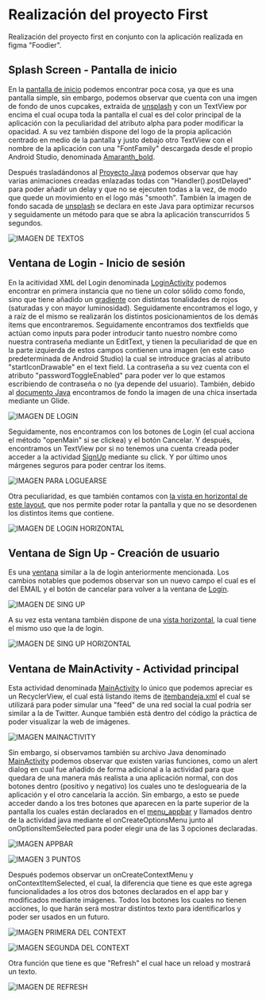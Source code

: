 # Realización del proyecto First
Realización del proyecto first en conjunto con la aplicación realizada en figma "Foodier".

## Splash Screen - Pantalla de inicio

En la [pantalla de inicio](./app/src/main/res/layout/activity_splash.xml) podemos encontrar poca cosa, ya que es una pantalla simple, sin embargo, podemos observar que cuenta con una imgen de fondo de unos cupcakes, extraída de
[unsplash](https://unsplash.com/photos/fa59muUjyec) y con un TextView por encima el cual ocupa toda la pantalla el cual es del color principal de la aplicación con la peculiaridad
del atributo alpha para poder modificar la opacidad. A su vez también dispone del logo de la propia aplicación centrado en medio de la pantalla y justo debajo otro TextView con el
nombre de la aplicación con una "FontFamily" descargada desde el propio Android Studio, denominada [Amaranth_bold](./app/src/main/res/font/amaranth_bold.xml).

Después trasladándonos al [Proyecto Java](./app/src/main/java/com/dgarcia/first/Splash.java) podemos observar que hay varias animaciones creadas enlazadas todas con "Handler().postDelayed"
para poder añadir un delay y que no se ejecuten todas a la vez, de modo que quede un movimiento en el logo más "smooth". También la imagen de fondo sacada de [unsplash](https://unsplash.com/photos/fa59muUjyec)
se declara en este Java para optimizar recursos y seguidamente un método para que se abra la aplicación transcurridos 5 segundos.


![IMAGEN DE TEXTOS](./img/splashscreenshot.png)

## Ventana de Login - Inicio de sesión

En la acitividad XML del Login denominada [LoginActivity](./app/src/main/res/layout/loginactivity.xml) podemos encontrar en primera instancia que no tiene un color sólido como fondo,
sino que tiene añadido un [gradiente](./app/src/main/res/drawable/gradient.xml) con distintas tonalidades de rojos (saturadas y con mayor luminosidad). Seguidamente encontramos el logo,
y a raíz de el mismo se realizarán los distintos posicionamientos de los demás items que encontraremos. Seguidamente encontramos dos textfields que actúan como inputs para poder introducir
tanto nuestro nombre como nuestra contraseña mediante un EditText, y tienen la peculiaridad de que en la parte izquierda de estos campos contienen una imagen (en este caso predeterminada de
Android Studio) la cual se introduce gracias al atributo "startIconDrawable" en el text field. La contraseña a su vez cuenta con el atributo "passwordToggleEnabled" para poder ver lo que estamos
escribiendo de contraseña o no (ya depende del usuario). También, debido al [documento Java](./app/src/main/java/com/dgarcia/first/LoginActivity.java) encontramos de fondo la imagen de una chica
insertada mediante un Glide.

![IMAGEN DE LOGIN](./img/loginscreenshot.png)

Seguidamente, nos encontramos con los botones de Login (el cual acciona el método "openMain" si se clickea) y el botón Cancelar. Y después, encontramos un TextView por si no tenemos una cuenta
creada poder acceder a la actividad [SignUp](./app/src/main/res/layout/signupactivity.xml) mediante su click. Y por último unos márgenes seguros para poder centrar los items.

![IMAGEN PARA LOGUEARSE](./img/haveuscreenshot.png)

Otra peculiaridad, es que también contamos con [la vista en horizontal de este layout](./app/src/main/res/layout-land/loginactivity.xml), que nos permite poder rotar la pantalla y que no se desordenen
los distintos items que contiene.

![IMAGEN DE LOGIN HORIZONTAL](./img/landloginscreenshot.png)

## Ventana de Sign Up - Creación de usuario

Es una [ventana](./app/src/main/res/layout/signupactivity.xml) similar a la de login anteriormente mencionada. Los cambios notables que podemos observar son un nuevo campo el cual es el del EMAIL y el botón de cancelar
para volver a la ventana de [Login](./app/src/main/res/layout/loginactivity.xml).

![IMAGEN DE SING UP](./img/signupscreenshot.png)

A su vez esta ventana también dispone de una [vista horizontal](./app/src/main/res/layout-land/signupactivity.xml), la cual tiene el mismo uso que la de login.

![IMAGEN DE SING UP HORIZONTAL](./img/landsignupscreenshot.png)

## Ventana de MainActivity - Actividad principal

Esta actividad denominada [MainActivity](./app/src/main/res/layout/activity_main.xml) lo único que podemos apreciar es un RecyclerView, el cual está listando items
de [itembandeja.xml](./app/src/main/res/layout/activity_main.xml) el cual se utilizará para poder simular una "feed" de una red social la cual podría ser similar
a la de Twitter. Aunque también está dentro del código la práctica de poder visualizar la web de imágenes.

![IMAGEN MAINACTIVITY](./img/mainscreenshot.png)

Sin embargo, si observamos también su archivo Java denominado [MainActivity](./app/src/main/java/com/dgarcia/first/MainActivity.java) podemos observar que existen varias funciones, como un alert dialog en cual fue añadido
de forma adicional a la actividad para que quedara de una manera más realista a una aplicación normal, con dos botones dentro (positivo y negativo)
los cuales uno te desloguearia de la aplicación y el otro cancelaría la acción. Sin embargo, a esto se puede acceder dando a los tres botones que aparecen en la parte
superior de la pantalla los cuales están declarados en el [menu_appbar](./app/src/main/res/menu/activity_main.xml) y llamados dentro de la actividad java mediante
el onCreateOptionsMenu junto al onOptionsItemSelected para poder elegir una de las 3 opciones declaradas.

![IMAGEN APPBAR](./img/appbarscreenshot.png)

![IMAGEN 3 PUNTOS](./img/3dotsscreenshot.png)

Después podemos observar un onCreateContextMenu y onContextItemSelected, el cual, la diferencia que tiene es que este agrega funcionalidades a los otros dos botones
declarados en el app bar y modificados mediante imágenes. Todos los botones los cuales no tienen acciones, lo que harán será mostrar distintos texto para identificarlos
y poder ser usados en un futuro.

![IMAGEN PRIMERA DEL CONTEXT](./img/context1creenshot.png)

![IMAGEN SEGUNDA DEL CONTEXT](./img/context2screenshot.png)

Otra función que tiene es que "Refresh" el cual hace un reload y mostrará un texto.

![IMAGEN DE REFRESH](./img/refresh2screenshot.png)